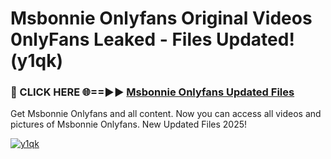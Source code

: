 # Msbonnie Onlyfans Original Videos 0nlyFans Leaked - Files Updated! (y1qk)

<h3>🔴 CLICK HERE 🌐==►► <a href="https://tinyurl.com/2m67pmp6" rel="nofollow">Msbonnie Onlyfans Updated Files</a></h3>

Get Msbonnie Onlyfans and all content. Now you can access all videos and pictures of Msbonnie Onlyfans. New Updated Files 2025!

[![y1qk](https://i.imgur.com/H4QAA4z.gif)](https://tinyurl.com/2m67pmp6)
